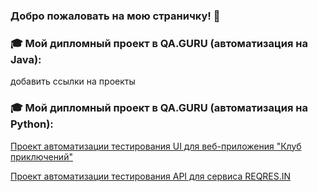 ### Добро пожаловать на мою страничку! 👋

### :mortar_board: Мой дипломный проект в QA.GURU (автоматизация на Java):
добавить ссылки на проекты


### :mortar_board: Мой дипломный проект в QA.GURU (автоматизация на Python):

<a href="https://github.com/aniuzukowska/vpoxod" target="_blank">Проект автоматизации тестирования UI для веб-приложения "Клуб приключений"</a>

<a href="https://github.com/aniuzukowska/java_api_reqres" target="_blank">Проект автоматизации тестирования API для сервиса REQRES.IN</a>


